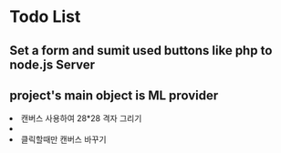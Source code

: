 <h1>Todo List</h1>
<h2>Set a form and sumit used buttons like php to node.js Server</h2>
<h2>project's main object is ML provider</h2>
<li>캔버스 사용하여 28*28 격자 그리기<li>
<li>클릭할때만 캔버스 바꾸기</li>